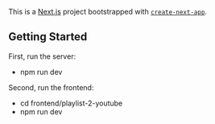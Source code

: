 This is a [Next.js](https://nextjs.org) project bootstrapped with [`create-next-app`](https://github.com/vercel/next.js/tree/canary/packages/create-next-app).

## Getting Started

First, run the server: 
- npm run dev

Second, run the frontend: 
- cd frontend/playlist-2-youtube
- npm run dev
